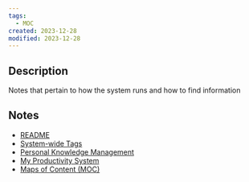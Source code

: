 ```yaml
---
tags:
  - MOC
created: 2023-12-28
modified: 2023-12-28
---
```

## Description 
Notes that pertain to how the system runs and how to find information

## Notes
- [README](../../README.md)
- [System-wide Tags](../../3RESOURCES/STANDARDS/System-wide%20Tags.md)
- [Personal Knowledge Management](Personal%20Knowledge%20Management.md)
- [My Productivity System](../PRODUCTIVITY/My%20Productivity%20System.md)
- [Maps of Content (MOC)](../../3RESOURCES/DEFINITIONS/Maps%20of%20Content%20(MOC).md)
